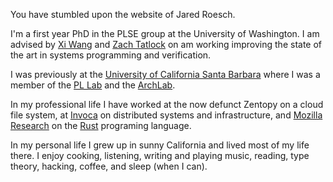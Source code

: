 ---
---

You have stumbled upon the website of Jared Roesch.

I'm a first year PhD in the PLSE group at the University of Washington. I am
advised by [Xi Wang](https://homes.cs.washington.edu/~xi/) and
[Zach Tatlock](https://homes.cs.washington.edu/~ztatlock/) on am working
improving the state of the art in systems programming and verification.

I was previously at the
[University of California Santa Barbara](https://www.cs.ucsb.edu/)
where I was a member of the
[PL Lab](https://www.cs.ucsb.edu/~benh/research/research.html)
and the [ArchLab](https://www.cs.ucsb.edu/~arch/).

In my professional life I have worked at the now defunct Zentopy on a
cloud file system, at [Invoca](http://www.invoca.com/) on distributed systems
and infrastructure, and [Mozilla Research](https://www.mozilla.org/en-US/research/)
on the [Rust](https://www.rust-lang.org/) programing language.

In my personal life I grew up in sunny California and lived most of my life
there. I enjoy cooking, listening, writing and playing music, reading,
type theory, hacking, coffee, and sleep (when I can).
